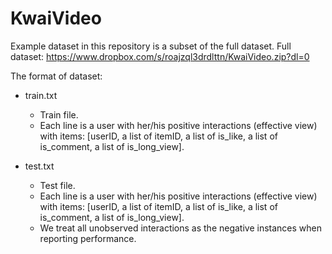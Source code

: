 # KwaiVideo

Example dataset in this repository is a subset of the full dataset.
Full dataset: https://www.dropbox.com/s/roajzql3drdlttn/KwaiVideo.zip?dl=0

The format of dataset:
* train.txt
   - Train file.
   - Each line is a user with her/his positive interactions (effective view) with items: \[userID, a list of itemID, a list of is_like, a list of is_comment, a list of is_long_view\].

* test.txt
   - Test file.
   - Each line is a user with her/his positive interactions (effective view) with items: \[userID, a list of itemID, a list of is_like, a list of is_comment, a list of is_long_view\].
   - We treat all unobserved interactions as the negative instances when reporting performance.
